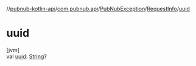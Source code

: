 //[pubnub-kotlin-api](../../../../index.md)/[com.pubnub.api](../../index.md)/[PubNubException](../index.md)/[RequestInfo](index.md)/[uuid](uuid.md)

# uuid

[jvm]\
val [uuid](uuid.md): [String](https://kotlinlang.org/api/latest/jvm/stdlib/kotlin/-string/index.html)?
